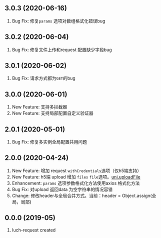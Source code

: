 ## 3.0.3 (2020-06-16)

1. Bug Fix: 修复` params ` 选项对数组格式化错误bug

## 3.0.2 (2020-06-04)

1. Bug Fix: 修复文件上传和request 配置缺少字段bug 

## 3.0.1 (2020-06-02)

1. Bug Fix: 请求方式都为` GET `的bug

## 3.0.0 (2020-06-01)

1. New Feature: 支持多拦截器
1. New Feature: 支持局部配置自定义验证器

## 2.0.1 (2020-05-01)

1. Bug Fix: 修复多实例全局配置共用问题

## 2.0.0 (2020-04-24)

1. New Feature: 增加 request ` withCredentials `选项（仅h5端支持）
1. New Feature: h5端 upload 增加 ` files ` ` file `选项。[uni.uploadFile](https://uniapp.dcloud.io/api/request/network-file?id=uploadfile "uni.uploadFile")
1. Enhancement: ` params ` 选项参数格式化方法使用axios 格式化方法
1. Bug Fix: 对upload 返回data 为空字符串的情况容错
1. Change: 修改header与全局合并方式。当前：header = Object.assign(全局，局部)

## 0.0.0 (2019-05)

1. luch-request created


